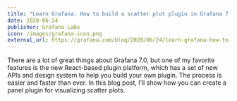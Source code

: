 ```yaml
---
title: "Learn Grafana: How to build a scatter plot plugin in Grafana 7.0"
date: 2020-06-24
publisher: Grafana Labs
icon: /images/grafana-icon.png
external_url: https://grafana.com/blog/2020/06/24/learn-grafana-how-to-build-a-scatter-plot-plugin-in-grafana-7.0/
---
```


There are a lot of great things about Grafana 7.0, but one of my favorite features is the new React-based plugin platform, which has a set of new APIs and design system to help you build your own plugin. The process is easier and faster than ever. In this blog post, I’ll show how you can create a panel plugin for visualizing scatter plots.
